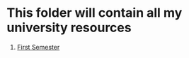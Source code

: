 # This folder will contain all my university resources

1. <a href="https://github.com/BilalAhmed-358/First-Semester" target="_blank">First Semester</a>